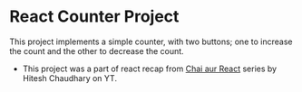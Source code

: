# React Counter Project

This project implements a simple counter, with two buttons; one to increase the count and the other to decrease the count.

- This project was a part of react recap from [Chai aur React](https://youtube.com/playlist?list=PLu71SKxNbfoDqgPchmvIsL4hTnJIrtige&si=VQvNpWxieMenCStv) series by Hitesh Chaudhary on YT.
